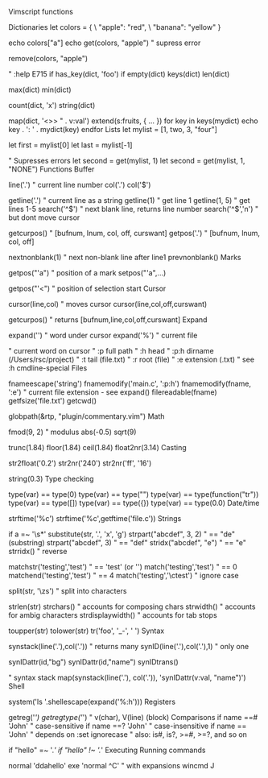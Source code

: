 
Vimscript functions
  
Dictionaries
let colors = {
  \ "apple": "red",
  \ "banana": "yellow"
}

echo colors["a"]
echo get(colors, "apple")   " supress error

remove(colors, "apple")

" :help E715
if has_key(dict, 'foo')
if empty(dict)
keys(dict)
len(dict)

max(dict)
min(dict)

count(dict, 'x')
string(dict)

map(dict, '<>> " . v:val')
extend(s:fruits, { ... })
for key in keys(mydict)
  echo key . ': ' . mydict(key)
endfor
Lists
let mylist = [1, two, 3, "four"]

let first = mylist[0]
let last  = mylist[-1]

" Supresses errors
let second = get(mylist, 1)
let second = get(mylist, 1, "NONE")
Functions
Buffer

line('.')             " current line number
col('.')
col('$')

getline('.')          " current line as a string
getline(1)            " get line 1
getline(1, 5)         " get lines 1-5
search('^$')          " next blank line, returns line number
search('^$','n')      " but dont move cursor

getcurpos()           " [bufnum, lnum, col, off, curswant]
getpos('.')           " [bufnum, lnum, col, off]

nextnonblank(1)       " next non-blank line after line1
prevnonblank()
Marks

getpos("'a")          " position of a mark
setpos("'a",...)

getpos("'<")          " position of selection start
Cursor

cursor(line,col)      " moves cursor
cursor(line,col,off,curswant)

getcurpos()           " returns [bufnum,line,col,off,curswant]
Expand

expand('<cword>')      " word under cursor
expand('%')            " current file

" <cword>  current word on cursor
" :p    full path
" :h    head
" :p:h  dirname   (/Users/rsc/project)
" :t    tail      (file.txt)
" :r    root      (file)
" :e    extension (.txt)
" see :h cmdline-special
Files

fnameescape('string')
fnamemodify('main.c', ':p:h')
fnamemodify(fname, ':e')   " current file extension - see expand()
filereadable(fname)
getfsize('file.txt')
getcwd()

globpath(&rtp, "plugin/commentary.vim")
Math

fmod(9, 2)  " modulus
abs(-0.5)
sqrt(9)

trunc(1.84)
floor(1.84)
ceil(1.84)
float2nr(3.14)
Casting

str2float('0.2')
str2nr('240')
str2nr('ff', '16')

string(0.3)
Type checking

type(var) == type(0)
type(var) == type("")
type(var) == type(function("tr"))
type(var) == type([])
type(var) == type({})
type(var) == type(0.0)
Date/time

strftime('%c')
strftime('%c',getftime('file.c'))
Strings

if a =~ '\s*'
substitute(str, '.', 'x', 'g')
strpart("abcdef", 3, 2)    " == "de" (substring)
strpart("abcdef", 3)       " == "def"
stridx("abcdef", "e")      " == "e"
strridx()                  " reverse

matchstr('testing','test')  " == 'test' (or '')
match('testing','test')     " == 0
matchend('testing','test')  " == 4
match('testing','\ctest')   " ignore case

split(str, '\zs')           " split into characters

strlen(str)
strchars()                  " accounts for composing chars
strwidth()                  " accounts for ambig characters
strdisplaywidth()           " accounts for tab stops

toupper(str)
tolower(str)
tr('foo', '_-', '  ')
Syntax

synstack(line('.'),col('.'))   " returns many
synID(line('.'),col('.'),1)    " only one

synIDattr(id,"bg")
synIDattr(id,"name")
synIDtrans()

" syntax stack
map(synstack(line('.'), col('.')), 'synIDattr(v:val, "name")')
Shell

system('ls '.shellescape(expand('%:h')))
Registers

getreg('*')
getregtype('*')     " v(char), V(line) <ctrl-v>(block)
Comparisons
if name ==# 'John'     " case-sensitive
if name ==? 'John'     " case-insensitive
if name == 'John'      " depends on :set ignorecase
" also: is#, is?, >=#, >=?, and so on

if "hello" =~ '.*'
if "hello" !~ '.*'
Executing
Running commands

normal 'ddahello'
exe 'normal ^C'  " with expansions
wincmd J
